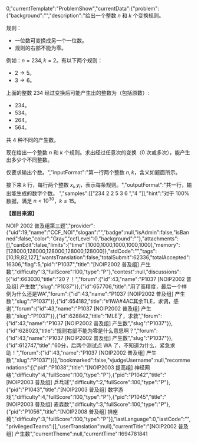 0,"currentTemplate":"ProblemShow","currentData":{"problem":{"background":"","description":"给出一个整数 $n$ 和 $k$ 个变换规则。

规则：
- 一位数可变换成另一个一位数。
- 规则的右部不能为零。

例如：$n=234,k=2$。有以下两个规则：

- $2\longrightarrow 5$。  
- $3\longrightarrow 6$。 

上面的整数 $234$ 经过变换后可能产生出的整数为（包括原数）:

- $234$。
- $534$。
- $264$。
- $564$。

共 $4$ 种不同的产生数。

现在给出一个整数 $n$ 和 $k$ 个规则。求出经过任意次的变换（$0$ 次或多次），能产生出多少个不同整数。

仅要求输出个数。","inputFormat":"第一行两个整数 $n,k$，含义如题面所示。

接下来 $k$ 行，每行两个整数 $x_i,y_i$，表示每条规则。","outputFormat":"共一行，输出能生成的数字个数。
","samples":[["234 2
2 5
3 6
","4
"]],"hint":"对于 $100\%$ 数据，满足 $n \lt 10^{30}$，$k \le 15$。

**【题目来源】**

NOIP 2002 普及组第三题","provider":{"uid":19,"name":"CCF_NOI","slogan":"","badge":null,"isAdmin":false,"isBanned":false,"color":"Gray","ccfLevel":0,"background":""},"attachments":[],"canEdit":false,"limits":{"time":[1000,1000,1000,1000,1000],"memory":[128000,128000,128000,128000,128000]},"stdCode":"","tags":[10,19,82,127],"wantsTranslation":false,"totalSubmit":62336,"totalAccepted":16306,"flag":5,"pid":"P1037","title":"[NOIP2002 普及组] 产生数","difficulty":3,"fullScore":100,"type":"P"},"contest":null,"discussions":[{"id":663030,"title":"20？！","forum":{"id":43,"name":"P1037 [NOIP2002 普及组] 产生数","slug":"P1037"}},{"id":657706,"title":"用了高精度，最后一个样例为什么还是WA","forum":{"id":43,"name":"P1037 [NOIP2002 普及组] 产生数","slug":"P1037"}},{"id":654182,"title":"#1WA#4AC其余TLE，求调，感谢","forum":{"id":43,"name":"P1037 [NOIP2002 普及组] 产生数","slug":"P1037"}},{"id":628842,"title":"MLE了，求救","forum":{"id":43,"name":"P1037 [NOIP2002 普及组] 产生数","slug":"P1037"}},{"id":628023,"title":"规则右部不能为零是什么意思啊？","forum":{"id":43,"name":"P1037 [NOIP2002 普及组] 产生数","slug":"P1037"}},{"id":612747,"title":"60分，后两个测试点 WA 了，不知道为什么，紧急求助！","forum":{"id":43,"name":"P1037 [NOIP2002 普及组] 产生数","slug":"P1037"}}],"bookmarked":false,"vjudgeUsername":null,"recommendations":[{"pid":"P1038","title":"[NOIP2003 提高组] 神经网络","difficulty":4,"fullScore":100,"type":"P"},{"pid":"P1042","title":"[NOIP2003 普及组] 乒乓球","difficulty":2,"fullScore":100,"type":"P"},{"pid":"P1043","title":"[NOIP2003 普及组] 数字游戏","difficulty":4,"fullScore":100,"type":"P"},{"pid":"P1045","title":"[NOIP2003 普及组] 麦森数","difficulty":3,"fullScore":100,"type":"P"},{"pid":"P1056","title":"[NOIP2008 普及组] 排座椅","difficulty":3,"fullScore":100,"type":"P"}],"lastLanguage":0,"lastCode":"","privilegedTeams":[],"userTranslation":null},"currentTitle":"[NOIP2002 普及组] 产生数","currentTheme":null,"currentTime":1694781841